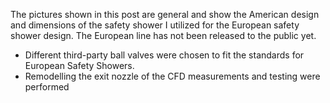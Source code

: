 The pictures shown in this post are general and show the American design and dimensions of the safety shower I utilized for the European safety shower design. The European line has not been released to the public yet.

- Different third-party ball valves were chosen to fit the standards for European Safety Showers.
- Remodelling the exit nozzle of the CFD measurements and testing were performed
